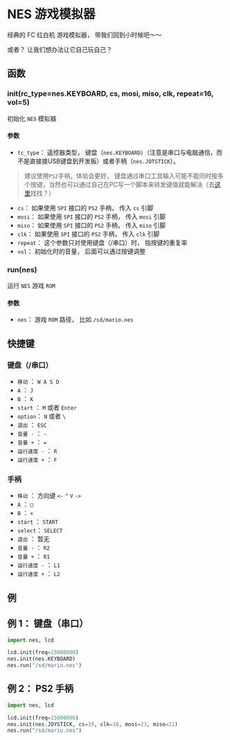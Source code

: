 NES 游戏模拟器
=======

经典的 FC 红白机 游戏模拟器， 带我们回到小时候吧～～

或者？ 让我们想办法让它自己玩自己？


## 函数

### init(rc_type=nes.KEYBOARD, cs, mosi, miso, clk, repeat=16, vol=5)

初始化 `NES` 模拟器

#### 参数

* `tc_type`： 遥控器类型， 键盘（`nes.KEYBOARD`）（注意是串口与电脑通信，而不是直接接USB键盘到开发板）或者手柄（`nes.JOTSTICK`）。 
> 建议使用`PS2`手柄，体验会更好， 键盘通过串口工具输入可能不能同时按多个按键，当然也可以通过自己在PC写一个脚本来转发键值就能解决（去[这里](https://github.com/sipeed/MaixPy_scripts/tree/master/tools_on_PC)找找？）

* `cs`： 如果使用 `SPI` 接口的 `PS2` 手柄， 传入 `cs` 引脚
* `mosi`： 如果使用 `SPI` 接口的 `PS2` 手柄， 传入 `mosi` 引脚
* `miso`： 如果使用 `SPI` 接口的 `PS2` 手柄， 传入 `miso` 引脚
* `clk`： 如果使用 `SPI` 接口的 `PS2` 手柄， 传入 `clk` 引脚
* `repeat`： 这个参数只对使用键盘（/串口）时， 指按键的重复率
* `vol`： 初始化时的音量， 后面可以通过按键调整


### run(nes)

运行 `NES` 游戏 `ROM`

#### 参数

* `nes`： 游戏 `ROM` 路径， 比如 `/sd/mario.nes`


## 快捷键

### 键盘（/串口）

* `移动` ： `W A S D`
* `A` ： `J`
* `B` ： `K`
* `start` ： `M` 或者 `Enter`
* `option`： `N` 或者 `\`
* `退出` ： `ESC`
* `音量 -` ： `-`
* `音量 +` ： `=`
* `运行速度 -` ： `R`
* `运行速度 +` ： `F`

### 手柄

* `移动` ： 方向键 `<-` `^` `V` `->`
* `A` ： `□`
* `B` ： `×`
* `start` ： `START`
* `select`： `SELECT`
* `退出` ： 暂无
* `音量 -` ： `R2`
* `音量 +` ： `R1`
* `运行速度 -` ： `L1`
* `运行速度 +` ： `L2`


## 例

## 例 1： 键盘（串口）

```python
import nes, lcd

lcd.init(freq=15000000)
nes.init(nes.KEYBOARD)
nes.run("/sd/mario.nes")

```

## 例 2： PS2 手柄

```python
import nes, lcd

lcd.init(freq=15000000)
nes.init(nes.JOYSTICK, cs=19, clk=18, mosi=23, miso=21)
nes.run("/sd/mario.nes")

```





